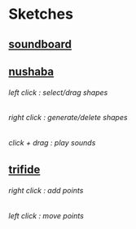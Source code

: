 # Sketches

## [soundboard](https://ngc6720.github.io/croquis/soundboard/)

## [nushaba](https://ngc6720.github.io/croquis/nushaba/)
###### left click : select/drag shapes
###### right click : generate/delete shapes
###### click + drag : play sounds

## [trifide](https://ngc6720.github.io/croquis/trifide/)
###### right click : add points
###### left click : move points